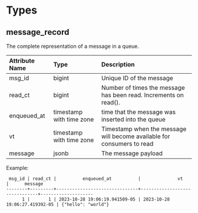 # Types

## message_record

The complete representation of a message in a queue.

| Attribute Name   | Type       | Description                |
| :---             |    :----   |                       :--- |
| msg_id           | bigint     | Unique ID of the message   |
| read_ct          | bigint     | Number of times the message has been read. Increments on read().   |
| enqueued_at           |  timestamp with time zone     | time that the message was inserted into the queue   |
| vt           | timestamp with time zone      | Timestamp when the message will become available for consumers to read   |
| message           | jsonb      | The message payload   |


Example:

```text
 msg_id | read_ct |          enqueued_at          |              vt               |      message       
--------+---------+-------------------------------+-------------------------------+--------------------
      1 |       1 | 2023-10-28 19:06:19.941509-05 | 2023-10-28 19:06:27.419392-05 | {"hello": "world"}
```
